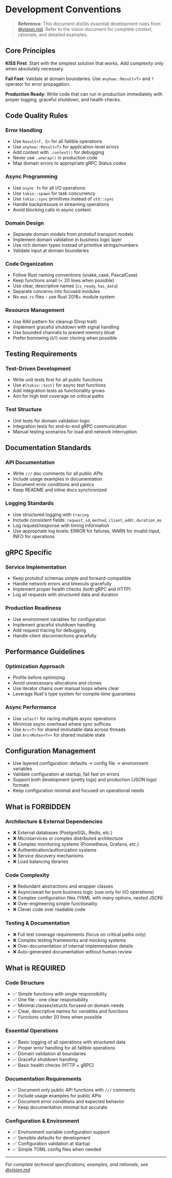 # Development Conventions

> **Reference**: This document distills essential development rules from [@vision.md](./vision.md). Refer to the vision document for complete context, rationale, and detailed examples.

## Core Principles

**KISS First**: Start with the simplest solution that works. Add complexity only when absolutely necessary.

**Fail Fast**: Validate at domain boundaries. Use `anyhow::Result<T>` and `?` operator for error propagation.

**Production Ready**: Write code that can run in production immediately with proper logging, graceful shutdown, and health checks.

## Code Quality Rules

### Error Handling
- Use `Result<T, E>` for all fallible operations
- Use `anyhow::Result<T>` for application-level errors
- Add context with `.context()` for debugging
- Never use `.unwrap()` in production code
- Map domain errors to appropriate gRPC Status codes

### Async Programming
- Use `async fn` for all I/O operations
- Use `tokio::spawn` for task concurrency
- Use `tokio::sync` primitives instead of `std::sync`
- Handle backpressure in streaming operations
- Avoid blocking calls in async context

### Domain Design
- Separate domain models from protobuf transport models
- Implement domain validation in business logic layer
- Use rich domain types instead of primitive strings/numbers
- Validate input at domain boundaries

### Code Organization
- Follow Rust naming conventions (snake_case, PascalCase)
- Keep functions small (< 20 lines when possible)
- Use clear, descriptive names (`is_ready`, `has_data`)
- Separate concerns into focused modules
- No `mod.rs` files - use Rust 2018+ module system

### Resource Management
- Use RAII pattern for cleanup (Drop trait)
- Implement graceful shutdown with signal handling
- Use bounded channels to prevent memory bloat
- Prefer borrowing (`&T`) over cloning when possible

## Testing Requirements

### Test-Driven Development
- Write unit tests first for all public functions
- Use `#[tokio::test]` for async test functions
- Add integration tests as functionality grows
- Aim for high test coverage on critical paths

### Test Structure
- Unit tests for domain validation logic
- Integration tests for end-to-end gRPC communication
- Manual testing scenarios for load and network interruption

## Documentation Standards

### API Documentation
- Write `///` doc comments for all public APIs
- Include usage examples in documentation
- Document error conditions and panics
- Keep README and inline docs synchronized

### Logging Standards
- Use structured logging with `tracing`
- Include consistent fields: `request_id`, `method`, `client_addr`, `duration_ms`
- Log request/response with timing information
- Use appropriate log levels: ERROR for failures, WARN for invalid input, INFO for operations

## gRPC Specific

### Service Implementation
- Keep protobuf schemas simple and forward-compatible
- Handle network errors and timeouts gracefully
- Implement proper health checks (both gRPC and HTTP)
- Log all requests with structured data and duration

### Production Readiness
- Use environment variables for configuration
- Implement graceful shutdown handling
- Add request tracing for debugging
- Handle client disconnections gracefully

## Performance Guidelines

### Optimization Approach
- Profile before optimizing
- Avoid unnecessary allocations and clones
- Use iterator chains over manual loops where clear
- Leverage Rust's type system for compile-time guarantees

### Async Performance  
- Use `select!` for racing multiple async operations
- Minimize async overhead where sync suffices
- Use `Arc<T>` for shared immutable data across threads
- Use `Arc<Mutex<T>>` for shared mutable state

## Configuration Management

- Use layered configuration: defaults → config file → environment variables
- Validate configuration at startup, fail fast on errors
- Support both development (pretty logs) and production (JSON logs) formats
- Keep configuration minimal and focused on operational needs

## What is FORBIDDEN

### Architecture & External Dependencies
- ❌ External databases (PostgreSQL, Redis, etc.)
- ❌ Microservices or complex distributed architecture
- ❌ Complex monitoring systems (Prometheus, Grafana, etc.)
- ❌ Authentication/authorization systems
- ❌ Service discovery mechanisms
- ❌ Load balancing libraries

### Code Complexity
- ❌ Redundant abstractions and wrapper classes
- ❌ Async/await for pure business logic (use only for I/O operations)
- ❌ Complex configuration files (YAML with many options, nested JSON)
- ❌ Over-engineering simple functionality
- ❌ Clever code over readable code

### Testing & Documentation
- ❌ Full test coverage requirements (focus on critical paths only)
- ❌ Complex testing frameworks and mocking systems
- ❌ Over-documentation of internal implementation details
- ❌ Auto-generated documentation without human review

## What is REQUIRED

### Code Structure
- ✅ Simple functions with single responsibility
- ✅ One file - one clear responsibility
- ✅ Minimal classes/structs focused on domain needs
- ✅ Clear, descriptive names for variables and functions
- ✅ Functions under 20 lines when possible

### Essential Operations
- ✅ Basic logging of all operations with structured data
- ✅ Proper error handling for all fallible operations
- ✅ Domain validation at boundaries
- ✅ Graceful shutdown handling
- ✅ Basic health checks (HTTP + gRPC)

### Documentation Requirements
- ✅ Document only public API functions with `///` comments
- ✅ Include usage examples for public APIs
- ✅ Document error conditions and expected behavior
- ✅ Keep documentation minimal but accurate

### Configuration & Environment
- ✅ Environment variable configuration support
- ✅ Sensible defaults for development
- ✅ Configuration validation at startup
- ✅ Simple TOML config files when needed

---

*For complete technical specifications, examples, and rationale, see [@vision.md](./vision.md)*
